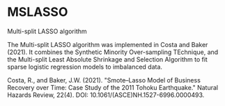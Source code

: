 # MSLASSO
Multi-split LASSO algorithm

The Multi-split LASSO algorithm was implemented in Costa and Baker (2021). It combines the Synthetic Minority Over-sampling TEchnique, and the Multi-split Least Absolute Shrinkage and Selection Algorithm to fit sparse logistic regression models to imbalanced data.

Costa, R., and Baker, J.W. (2021). "Smote–Lasso Model of Business Recovery over Time: Case Study of the 2011 Tohoku Earthquake." Natural Hazards Review, 22(4). DOI: 10.1061/(ASCE)NH.1527-6996.0000493.
